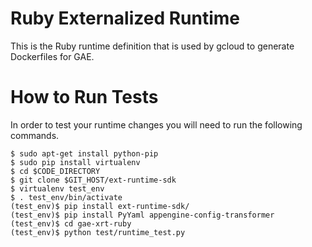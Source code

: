 # Ruby Externalized Runtime

This is the Ruby runtime definition that is used by gcloud to generate
Dockerfiles for GAE.

# How to Run Tests

In order to test your runtime changes you will need to run the following
commands.

```
$ sudo apt-get install python-pip
$ sudo pip install virtualenv
$ cd $CODE_DIRECTORY
$ git clone $GIT_HOST/ext-runtime-sdk
$ virtualenv test_env
$ . test_env/bin/activate
(test_env)$ pip install ext-runtime-sdk/
(test_env)$ pip install PyYaml appengine-config-transformer
(test_env)$ cd gae-xrt-ruby
(test_env)$ python test/runtime_test.py
```
